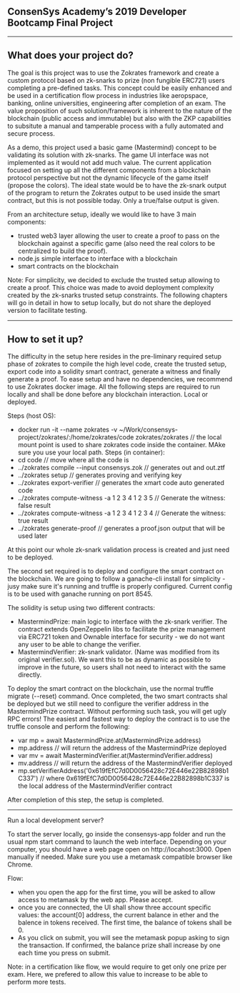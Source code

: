 ##  ConsenSys Academy’s 2019 Developer Bootcamp Final Project 

***

## What does your project do?

The goal is this project was to use the Zokrates framework and create a custom protocol based on zk-snarks to prize (non fungible ERC721) users completing a pre-defined tasks. This concept could be easily enhanced and be used in a certification flow process in industries like aeropspace, banking, online universities, engineering after completion of an exam. The value proposition of such solution/framework is inherent to the nature of the blockchain (public access and immutable) but also with the ZKP capabilities to subsitute a manual and tamperable process with a fully automated and secure process. 

As a demo, this project used a basic game (Mastermind) concept to be validating its solution with zk-snarks. The game UI interface was not implemented as it would not add much value. The current application focused on setting up all the different components from a blockchain protocol perspective but not the dynamic lifecycle of the game itself (propose the colors). The ideal state would be to have the zk-snark output of the program to return the Zokrates output to be used inside the smart contract, but this is not possible today. Only a true/false output is given.  

From an architecture setup, ideally we would like to have 3 main components:
* trusted web3 layer allowing the user to create a proof to pass on the blockchain against a specific game (also need the real colors to be centralized to build the proof).
* node.js simple interface to interface with a blockchain
* smart contracts on the blockchain
   
Note: For simplicity, we decided to exclude the trusted setup allowing to create a proof. This choice was made to avoid deployment complexity created by the zk-snarks trusted setup constraints. The following chapters will go in detail in how to setup locally, but do not share the deployed version to facilitate testing. 

***

## How to set it up?

The difficulty in the setup here resides in the pre-liminary required setup phase of zokrates to compile the high level code, create the trusted setup, export code into a solidity smart contract, generate a witness and finally generate a proof. To ease setup and have no dependencies, we recommend to use Zokrates docker image. All the following steps are required to run locally and shall be done before any blockchain interaction. Local or deployed. 

Steps (host OS):
* docker run -it --name zokrates -v ~/Work/consensys-project/zokrates/:/home/zokrates/code zokrates/zokrates // the local mount point is used to share zokrates code inside the container. MAke sure you use your local path.
Steps (in container):
* cd code // move where all the code is
* ../zokrates compile --input consensys.zok // generates out and out.ztf 
* ../zokrates setup // generates proving and verifying key
* ../zokrates export-verifier // generates the xmart code auto generated code
* ../zokrates compute-witness -a 1 2 3 4 1 2 3 5 // Generate the witness: false result
* ../zokrates compute-witness -a 1 2 3 4 1 2 3 4 // Generate the witness: true result
* ../zokrates generate-proof // generates a proof.json output that will be used later

At this point our whole zk-snark validation process is created and just need to be deployed. 

The second set required is to deploy and configure the smart contract on the blockchain. We are going to follow a ganache-cli install for simplicity - jusy make sure it's running and truffle is properly configured. Current config is to be used with ganache running on port 8545. 

The solidity is setup using two different contracts:
* MastermindPrize: main logic to interface with the zk-snark verifier. The contract extends OpenZeppelin libs to facilitate the prize management via ERC721 token and Ownable interface for security - we do not want any user to be able to change the verifier.
* MastermindVerifier: zk-snark validator. (Name was modified from its original verifier.sol). We want this to be as dynamic as possible to improve in the future, so users shall not need to interact with the same directly.
   
 To deploy the smart contract on the blockchain, use the normal truffle migrate (--reset) command. Once completed, the two smart contracts shal be deployed but we still need to configure the verifier address in the MastermindPrize contract. Without performing such task, you will get ugly RPC errors! The easiest and fastest way to deploy the contract is to use the truffle console and perform the following:
* var mp = await MastermindPrize.at(MastermindPrize.address)
* mp.address // will return the address of the MastermindPrize deployed
* var mv = await MastermindVerifier.at(MastermindVerifier.address)
* mv.address // will return the address of the MastermindVerifier deployed
* mp.setVerifierAddress('0x619fEfC7d0D0056428c72E446e22B82898b1C337') // where 0x619fEfC7d0D0056428c72E446e22B82898b1C337 is the local address of the MastermindVerifier contract
    
After completion of this step, the setup is completed. 
 
***

Run a local development server?

To start the server locally, go inside the consensys-app folder and run the usual npm start command to launch the web interface. Depending on your computer, you should have a web page open on http://locahost:3000. Open manually if needed. Make sure you use a metamask compatible browser like Chrome.

Flow:
* when you open the app for the first time, you will be asked to allow access to metamask by the web app. Please accept. 
* once you are connected, the UI shall show three account specific values: the account[0] address, the current balance in ether and the balence in tokens received. The first time, the balance of tokens shall be 0.
* As you click on submit, you will see the metamask popup asking to sign the transaction. If confirmed, the balance prize shall increase by one each time you press on submit. 
   
Note: in a certification like flow, we would require to get only one prize per exam. Here, we prefered to allow this value to increase to be able to perform more tests.

